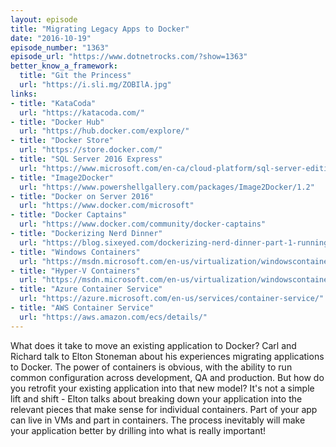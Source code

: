 ```yaml
---
layout: episode
title: "Migrating Legacy Apps to Docker"
date: "2016-10-19"
episode_number: "1363"
episode_url: "https://www.dotnetrocks.com/?show=1363"
better_know_a_framework:
  title: "Git the Princess"
  url: "https://i.sli.mg/ZOBIlA.jpg"
links:
- title: "KataCoda"
  url: "https://katacoda.com/"
- title: "Docker Hub"
  url: "https://hub.docker.com/explore/"
- title: "Docker Store"
  url: "https://store.docker.com/"
- title: "SQL Server 2016 Express"
  url: "https://www.microsoft.com/en-ca/cloud-platform/sql-server-editions-express"
- title: "Image2Docker"
  url: "https://www.powershellgallery.com/packages/Image2Docker/1.2"
- title: "Docker on Server 2016"
  url: "https://www.docker.com/microsoft"
- title: "Docker Captains"
  url: "https://www.docker.com/community/docker-captains"
- title: "Dockerizing Nerd Dinner"
  url: "https://blog.sixeyed.com/dockerizing-nerd-dinner-part-1-running-a-legacy-asp-net-app-in-a-windows-container/"
- title: "Windows Containers"
  url: "https://msdn.microsoft.com/en-us/virtualization/windowscontainers/quick_start/quick_start_windows_server"
- title: "Hyper-V Containers"
  url: "https://msdn.microsoft.com/en-us/virtualization/windowscontainers/management/hyperv_container"
- title: "Azure Container Service"
  url: "https://azure.microsoft.com/en-us/services/container-service/"
- title: "AWS Container Service"
  url: "https://aws.amazon.com/ecs/details/"
---
```


What does it take to move an existing application to Docker? Carl and Richard talk to Elton Stoneman about his experiences migrating applications to Docker. The power of containers is obvious, with the ability to run common configuration across development, QA and production. But how do you retrofit your existing application into that new model? It's not a simple lift and shift - Elton talks about breaking down your application into the relevant pieces that make sense for individual containers. Part of your app can live in VMs and part in containers. The process inevitably will make your application better by drilling into what is really important!
